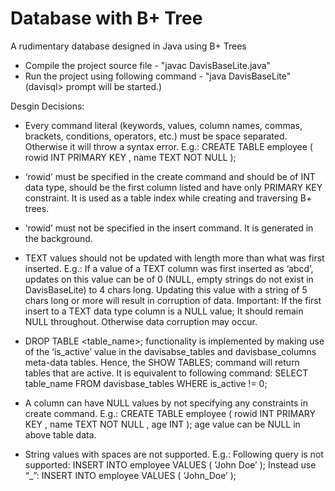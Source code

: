 # Database with B+ Tree
A rudimentary database designed in Java using B+ Trees

- Compile the project source file 
		- "javac DavisBaseLite.java"
- Run the project using following command
		- "java DavisBaseLite"
		  (davisql> prompt will be started.)


Desgin Decisions:

- Every command literal (keywords, values, column names, commas, brackets, conditions, operators, etc.) must be space separated. Otherwise it will throw a syntax error.
E.g.: CREATE TABLE employee ( rowid INT PRIMARY KEY , name TEXT NOT NULL );

- ‘rowid’ must be specified in the create command and should be of INT data type, should be the first column listed and have only PRIMARY KEY constraint. It is used as a table index while creating and traversing B+ trees. 

- ‘rowid’ must not be specified in the insert command. It is generated in the background.

- TEXT values should not be updated with length more than what was first inserted. 
E.g.: If a value of a TEXT column was first inserted as ‘abcd’, updates on this value can be of 0 (NULL, empty strings do not exist in DavisBaseLite) to 4 chars long. Updating this value with a string of 5 chars long or more will result in corruption of data. 
Important: If the first insert to a TEXT data type column is a NULL value; It should remain NULL throughout. Otherwise data corruption may occur.

- DROP TABLE <table_name>; functionality is implemented by making use of the ‘is_active’ value in the davisabse_tables and davisbase_columns meta-data tables. Hence, the SHOW TABLES; command will return tables that are active. It is equivalent to following command: SELECT table_name FROM davisbase_tables WHERE is_active != 0;

- A column can have NULL values by not specifying any constraints in create command.
E.g.: CREATE TABLE employee ( rowid INT PRIMARY KEY , name TEXT NOT NULL , age INT ); 
age value can be NULL in above table data.

- String values with spaces are not supported.
E.g.: Following query is not supported: INSERT INTO employee VALUES ( ‘John Doe’ );
Instead use “_”: INSERT INTO employee VALUES ( ‘John_Doe’ );

